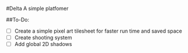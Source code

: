 #Delta
A simple platfomer

##To-Do:
- [ ] Create a simple pixel art tilesheet for faster run time and saved space
- [ ] Create shooting system 
- [ ] Add global 2D shadows
